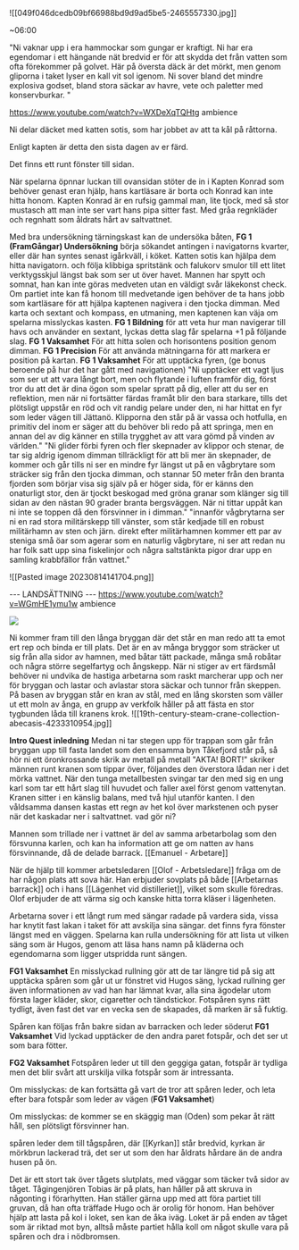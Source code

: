 ![[049f046dcedb09bf66988bd9d9ad5be5-2465557330.jpg]]

~06:00

"Ni vaknar upp i era hammockar som gungar er kraftigt. Ni har era egendomar i ett hängande nät bredvid er för att skydda det från vatten som ofta förekommer på golvet.  Här på översta däck är det mörkt, men genom gliporna i taket lyser en kall vit sol igenom. Ni sover bland det mindre explosiva godset, bland stora säckar av havre, vete och paletter med konservburkar. "

https://www.youtube.com/watch?v=WXDeXqTQHtg ambience

Ni delar däcket med katten sotis, som har jobbet av att ta kål på råttorna.

Enligt kapten är detta den sista dagen av er färd. 

Det finns ett runt fönster till sidan.

När spelarna öpnnar luckan till ovansidan stöter de in i Kapten Konrad som behöver genast eran hjälp, hans kartläsare är borta och Konrad kan inte hitta honom. Kapten Konrad är en rufsig gammal man, lite tjock, med så stor mustasch att man inte ser vart hans pipa sitter fast. Med gråa regnkläder och regnhatt som åldrats hårt av saltvattnet. 

Med bra undersökning tärningskast kan de undersöka båten, **FG 1 (FramGångar) Undersökning** 
börja sökandet antingen i navigatorns kvarter, eller där han syntes senast igårkväll, i köket. Katten sotis kan hjälpa dem hitta navigatorn.
och följa klibbiga spritstänk och falukorv smulor till ett litet verktygsskjul längst bak som ser ut över havet. Mannen har spytt och somnat, han kan inte göras medveten utan en väldigt svår läkekonst check. Om partiet inte kan få honom till medvetande igen behöver de ta hans jobb som kartläsare för att hjälpa kaptenen nagivera i den tjocka dimman. Med karta och sextant och kompass, en utmaning, men kaptenen kan väja om spelarna misslyckas kasten. 
**FG 1 Bildning** för att veta hur man navigerar till havs och använder en sextant, lyckas detta slag får spelarna +1 på följande slag.
**FG 1 Vaksamhet** För att hitta solen och horisontens position genom dimman.
**FG 1 Precision** För att använda mätningarna för att markera er position på kartan.
**FG 1 Vaksamhet** För att upptäcka fyren, (ge bonus beroende på hur det har gått med navigationen)
"Ni upptäcker ett vagt ljus som ser ut att vara långt bort, men och flytande i luften framför dig, först tror du att det är dina ögon som spelar spratt på dig, eller att du ser en reflektion, men när ni fortsätter färdas framåt blir den bara starkare, tills det plötsligt uppstår en röd och vit randig pelare under den, ni har hittat en fyr som leder vägen till Jättanö. Klipporna den står på är vassa och hotfulla, en primitiv del inom er säger att du behöver bli redo på att springa, men en annan del av dig känner en stilla trygghet av att vara gömd på vinden av världen."
"Ni glider förbi fyren och fler skepnader av klippor och stenar, de tar sig aldrig igenom dimman tillräckligt för att bli mer än skepnader, de kommer och går tills ni ser en mindre fyr längst ut på en vågbrytare som sträcker sig från den tjocka dimman, och stannar 50 meter från den branta fjorden som börjar visa sig själv på er höger sida, för er känns den onaturligt stor, den är tjockt beskogad med gröna granar som klänger sig till sidan av den nästan 90 grader branta bergsväggen. När ni tittar uppåt kan ni inte se toppen då den försvinner in i dimman."
"innanför vågbrytarna ser ni en rad stora militärskepp till vänster, som står kedjade till en robust militärhamn av sten och järn.
direkt efter militärhamnen kommer ett par av steniga små öar som agerar som en naturlig vågbrytare, ni ser att redan nu har folk satt upp sina fiskelinjor och några saltstänkta pigor drar upp en samling krabbfällor från vattnet."



![[Pasted image 20230814141704.png]]


--- LANDSÄTTNING ---
https://www.youtube.com/watch?v=WGmHE1ymu1w ambience


![](https://lh5.googleusercontent.com/2REN5CkmpHBTdzMJpmFgqMurLpkFVyARIZXK_zLLnVujyR3kNtcICeSrHB_jGfcP24NSvcVT4z9kAcgm2pUVCxWB6YIcmzDMBZ35Cqj0nYE1TMkAYozDRHQ22zVt87cPajaYZsXEOLvhLI6GI5f1KUzbmw=s2048)

Ni kommer fram till den långa bryggan där det står en man redo att ta emot ert rep och binda er till plats. Det är en av många bryggor som sträcker ut sig från alla sidor av hamnen, med båtar tätt packade, många små robåtar och några större segelfartyg och ångskepp. När ni stiger av ert färdsmål behöver ni undvika de hastiga arbetarna som raskt marcherar upp och ner för bryggan och lastar och avlastar stora säckar och tunnor från skeppen. 
På basen av bryggan står en kran av stål, med en lång skorsten som väller ut ett moln av ånga, en grupp av verkfolk håller på att fästa en stor tygbunden låda till kranens krok.
![[19th-century-steam-crane-collection-abecasis-4233310954.jpg]]

**Intro Quest inledning**
Medan ni tar stegen upp för trappan som går från bryggan upp till fasta landet som den ensamma byn Tåkefjord står på, så hör ni ett öronkrossande skrik av metall på metall "AKTA! BORT!" skriker männen runt kranen som tippar över, följandes den överstora lådan ner i det mörka vattnet. När den tunga metallbesten svingar tar den med sig en ung karl som tar ett hårt slag till huvudet och faller axel först genom vattenytan. Kranen sitter i en känslig balans, med två hjul utanför kanten. I den våldsamma dansen kastas ett regn av het kol över markstenen och pyser när det kaskadar ner i saltvattnet.  vad gör ni?

Mannen som trillade ner i vattnet är del av samma arbetarbolag som den försvunna karlen, och kan ha information att ge om natten av hans försvinnande, då de delade barrack. [[Emanuel - Arbetare]] 

När de hjälp till kommer arbetsledaren [[Olof - Arbetsledare]] fråga om de har någon plats att sova här. Han erbjuder sovplats på både [[Arbetarnas barrack]] och i hans [[Lägenhet vid distilleriet]], vilket som skulle föredras.
Olof erbjuder de att värma sig och kanske hitta torra kläser i lägenheten.

Arbetarna sover i ett långt rum med sängar radade på vardera sida, vissa har knytit fast lakan i taket för att avskilja sina sängar. det finns fyra fönster längst med en väggen. Spelarna kan rulla undersökning för att lista ut vilken säng som är Hugos, genom att läsa hans namn på kläderna och egendomarna som ligger utspridda runt sängen.

**FG1 Vaksamhet**
En misslyckad rullning gör att de tar längre tid på sig att upptäcka spåren som går ut ur fönstret vid Hugos säng, lyckad rullning ger även informationen av vad han har lämnat kvar, alla sina ägodelar utom första lager kläder, skor, cigaretter och tändstickor.
Fotspåren syns rätt tydligt, även fast det var en vecka sen de skapades, då marken är så fuktig.

Spåren kan följas från bakre sidan av barracken och leder söderut
**FG1 Vaksamhet**
Vid lyckad upptäcker de den andra paret fotspår, och det ser ut som bara fötter.



**FG2 Vaksamhet**
Fotspåren leder ut till den geggiga gatan, fotspår är tydliga men det blir svårt att urskilja vilka fotspår som är intressanta.

Om misslyckas: de kan fortsätta gå vart de tror att spåren leder, och leta efter bara fotspår som leder av vägen (**FG1 Vaksamhet**)

Om misslyckas: de kommer se en skäggig man (Oden) som pekar åt rätt håll, sen plötsligt försvinner han.

spåren leder dem till tågspåren, där [[Kyrkan]] står bredvid, kyrkan är mörkbrun lackerad trä, det ser ut som den har åldrats hårdare än de andra husen på ön.

Det är ett stort tak över tågets slutplats, med väggar som täcker två sidor av tåget. Tågingenjören Tobias är på plats, han håller på att skruva in någonting i förarhytten. Han ställer gärna upp med att föra partiet till gruvan, då han ofta träffade Hugo och är orolig för honom.
Han behöver hjälp att lasta på kol i loket, sen kan de åka iväg. Loket är på enden av tåget som är riktad mot byn, alltså måste partiet hålla koll om något skulle vara på spåren och dra i nödbromsen. 